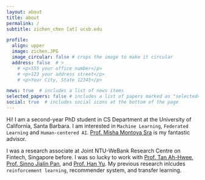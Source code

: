 ```yaml
---
layout: about
title: about
permalink: /
subtitle: zichen_chen [at] ucsb.edu

profile:
  align: upper
  image: zichen.JPG
  image_circular: false # crops the image to make it circular
  address: false  # >
    # <p>555 your office number</p>
    # <p>123 your address street</p>
    # <p>Your City, State 12345</p>

news: true  # includes a list of news items
selected_papers: false # includes a list of papers marked as "selected={true}"
social: true  # includes social icons at the bottom of the page
---
```

Hi! I am a second-year PhD student in CS Department at the University of California, Santa Barbara. I am interested in `Machine Learning`, `Federated Learning` and `Human-centered AI`. [Prof. Misha Montoya Sra](https://sites.cs.ucsb.edu/~sra/) is my fantastic advisor.  

I was a research associate at Joint NTU-WeBank Research Centre on Fintech, Singapore before. I was so lucky to work with [Prof. Tan Ah-Hwee](https://sites.google.com/smu.edu.sg/ahtan/home?authuser=0), [Prof. Sinno Jialin Pan](https://personal.ntu.edu.sg/sinnopan/), and [Prof. Han Yu](https://personal.ntu.edu.sg/han.yu/). My previous research inlcudes `reinforcement learning`, recommender system, and transfer learning.



<!-- Write your biography here. Tell the world about yourself. Link to your favorite [subreddit](http://reddit.com). You can put a picture in, too. The code is already in, just name your picture `prof_pic.jpg` and put it in the `img/` folder.

Put your address / P.O. box / other info right below your picture. You can also disable any these elements by editing `profile` property of the YAML header of your `_pages/about.md`. Edit `_bibliography/papers.bib` and Jekyll will render your [publications page](/al-folio/publications/) automatically.

Link to your social media connections, too. This theme is set up to use [Font Awesome icons](http://fortawesome.github.io/Font-Awesome/) and [Academicons](https://jpswalsh.github.io/academicons/), like the ones below. Add your Facebook, Twitter, LinkedIn, Google Scholar, or just disable all of them. -->
